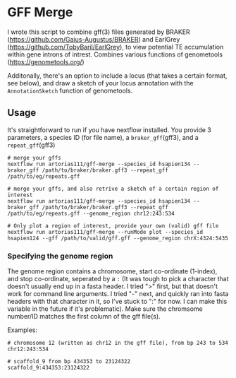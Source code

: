 # GFF Merge
I wrote this script to combine gff(3) files generated by BRAKER (https://github.com/Gaius-Augustus/BRAKER) and EarlGrey (https://github.com/TobyBaril/EarlGrey), to view potential TE accumulation within gene introns of intrest. Combines various functions of genometools (https://genometools.org/)

Additonally, there's an option to include a locus (that takes a certain format, see below), and draw a sketch of your locus annotation with the `AnnotationSketch` function of genometools. 

## Usage 
It's straightforward to run if you have nextflow installed. You provide 3 parameters, a species ID (for file name), a `braker_gff`(gff3), and a `repeat_gff`(gff3)
```shell
# merge your gffs
nextflow run artorias111/gff-merge --species_id hsapien134 --braker_gff /path/to/braker/braker.gff3 --repeat_gff /path/to/eg/repeats.gff

# merge your gffs, and also retrive a sketch of a certain region of interest
nextflow run artorias111/gff-merge --species_id hsapien134 --braker_gff /path/to/braker/braker.gff3 --repeat_gff /path/to/eg/repeats.gff --genome_region chr12:243:534

# Only plot a region of interest, provide your own (valid) gff file
nextflow run artorias111/gff-merge --runMode plot --species_id hsapien124 --gff /path/to/valid/gff.gff --genome_region chrX:4324:5435
```

### Specifying the genome region
The genome region contains a chromosome, start co-ordinate (1-index), and stop co-ordinate, seperated by a `:` (It was tough to pick a character that doesn't usually end up in a fasta header. I tried ">" first, but that doesn't work for command line arguments. I tried "-" next, and quickly ran into fasta headers with that character in it, so I've stuck to ":" for now. I can make this variable in the future if it's problematic). Make sure the chromsome number/ID matches the first column of the gff file(s). 

Examples: 
```shell
# chromosome 12 (written as chr12 in the gff file), from bp 243 to 534
chr12:243:534

# scaffold_9 from bp 434353 to 23124322
scaffold_9:434353:23124322
```

